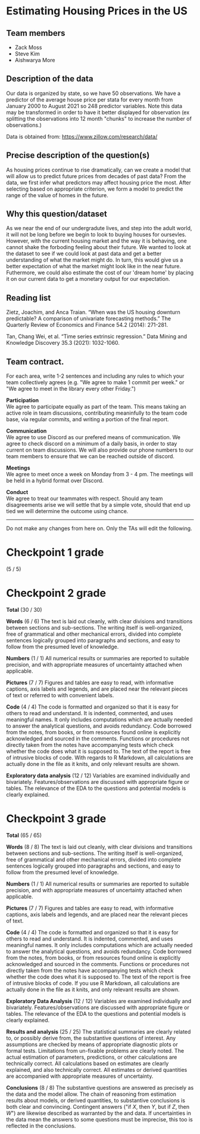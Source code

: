 # Estimating Housing Prices in the US 

## Team members

* Zack Moss
* Steve Kim
* Aishwarya More


## Description of the data 
Our data is organized by state, so we have 50 observations. We have a predictor of the average house price per stata for every month from January 2000 to August 2021 so 248 predictor variables. Note this data may be transformed in order to have it better displayed for observation (ex splitting the observations into 12 month "chunks" to increase the number of observations.) 

Data is obtained from: https://www.zillow.com/research/data/

## Precise description of the question(s)

As housing prices continue to rise dramatically, can we create a model that will allow us to predict future prices from decades of past data? From the data, we first infer what predictors may affect housing price the most. After selecting based on appropriate criterion, we form a model to predict the range of the value of homes in the future. 

## Why this question/dataset

As we near the end of our undergradute lives, and step into the adult world, it will not be long before we begin to look to buying houses for oursevles. However, with the current housing market and the way it is behaving, one cannot shake the forboding feeling about their future. We wanted to look at the dataset to see if we could look at past data and get a better understanding of what the market might do. In turn, this would give us a better expectation of what the market might look like in the near future. Futhermore, we could also estimate the cost of our 'dream home' by placing it on our current data to get a monetary output for our expectation.

## Reading list 

Zietz, Joachim, and Anca Traian. “When was the US housing downturn predictable? A comparison of univariate forecasting methods.” The Quarterly Review of Economics and Finance 54.2 (2014): 271-281.

Tan, Chang Wei, et al. “Time series extrinsic regression.” Data Mining and Knowledge Discovery 35.3 (2021): 1032-1060.

## Team contract. 

For each area, write 1-2 sentences and including any rules to which your team collectively agrees (e.g. "We agree to make 1 commit per week." or "We agree to meet in the library every other Friday.")

**Participation**  
We agree to participate equally as part of the team. This means taking an active role in team discussions, contributing meaninfully to the team code base, via regular commits, and writing a portion of the final report. 

**Communication**  
We agree to use Discord as our prefered means of communication. We agree to check discord on a minimum of a daily basis, in order to stay current on team discussions.  We will also provide our phone numbers to our team members to ensure that we can be reached outside of discord. 

**Meetings**  
We agree to meet once a week on Monday from 3 - 4 pm. The meetings will be held in a hybrid format over Discord.

**Conduct**  
We agree to treat our teammates with respect. Should any team disagreements arise we will settle that by a simple vote, should that end up tied we will determine the outcome using chance. 

***
Do not make any changes from here on. Only the TAs will edit the following.


# Checkpoint 1 grade

(5 / 5)



# Checkpoint 2 grade

__Total__ (30 / 30)

__Words__ (6 / 6) The text is laid out cleanly, with clear divisions
and transitions between sections and sub-sections. The writing itself
is well-organized, free of grammatical and other mechanical errors,
divided into complete sentences logically grouped into paragraphs and
sections, and easy to follow from the presumed level of knowledge. 

__Numbers__ (1 / 1) All numerical results or summaries are reported to
suitable precision, and with appropriate measures of uncertainty
attached when applicable. 

__Pictures__ (7 / 7) Figures and tables are easy to read, with
informative captions, axis labels and legends, and are placed near the
relevant pieces of text or referred to with convenient labels. 

__Code__ (4 / 4) The code is formatted and organized so that it is easy
for others to read and understand. It is indented, commented, and uses
meaningful names. It only includes computations which are actually
needed to answer the analytical questions, and avoids redundancy. Code
borrowed from the notes, from books, or from resources found online is
explicitly acknowledged and sourced in the comments. Functions or
procedures not directly taken from the notes have accompanying tests
which check whether the code does what it is supposed to. The text of
the report is free of intrusive blocks of code. With regards to R Markdown,
all calculations are actually done in the file as it knits, and only
relevant results are shown.

__Exploratory data analysis__ (12 / 12) Variables are examined individually and
bivariately. Features/observations are discussed with appropriate
figure or tables. The relevance of the EDA to the questions and
potential models is clearly explained.

# Checkpoint 3 grade

__Total__ (65 / 65)

__Words__ (8 / 8) The text is laid out cleanly, with clear divisions and
transitions between sections and sub-sections.  The writing itself is
well-organized, free of grammatical and other mechanical errors, divided into
complete sentences logically grouped into paragraphs and sections, and easy to
follow from the presumed level of knowledge.

__Numbers__ (1 / 1) All numerical results or summaries are reported to
suitable precision, and with appropriate measures of uncertainty attached when
applicable.

__Pictures__ (7 / 7) Figures and tables are easy to read, with informative
captions, axis labels and legends, and are placed near the relevant pieces of
text.

__Code__ (4 / 4) The code is formatted and organized so that it is easy
for others to read and understand.  It is indented, commented, and uses
meaningful names.  It only includes computations which are actually needed to
answer the analytical questions, and avoids redundancy.  Code borrowed from the
notes, from books, or from resources found online is explicitly acknowledged
and sourced in the comments.  Functions or procedures not directly taken from
the notes have accompanying tests which check whether the code does what it is
supposed to. The text of the report is free of intrusive blocks of code.  If
you use R Markdown, all calculations are actually done in the file as it knits,
and only relevant results are shown. 

__Exploratory Data Analysis__ (12 / 12) Variables are examined individually and
bivariately. Features/observations are discussed with appropriate
figure or tables. The relevance of the EDA to the questions and
potential models is clearly explained.

__Results and analysis__ (25 / 25) The statistical summaries
are clearly related to, or possibly derive from, the substantive questions of interest.  Any
assumptions are checked by means of appropriate diagnostic plots or
formal tests. Limitations from un-fixable problems are
clearly noted. The actual estimation
of parameters, predictions, or other calculations are technically correct.  All calculations
based on estimates are clearly explained, and also technically correct.  All
estimates or derived quantities are accompanied with appropriate measures of
uncertainty. 

__Conclusions__ (8 / 8) The substantive questions are answered as
precisely as the data and the model allow.  The chain of reasoning from
estimation results about models, or derived quantities, to substantive
conclusions is both clear and convincing.  Contingent answers ("if $X$, then
$Y$, but if $Z$, then $W$") are likewise described as warranted by the
and data.  If uncertainties in the data mean the answers to some
questions must be imprecise, this too is reflected in the conclusions.
